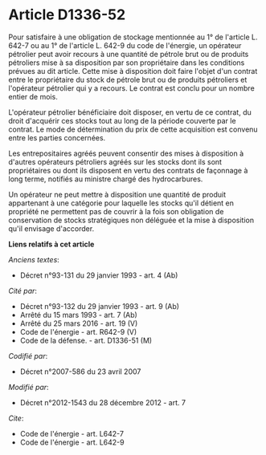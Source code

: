 # Article D1336-52

Pour satisfaire à une obligation de stockage mentionnée au 1° de l'article L. 642-7 ou au 1° de l'article L. 642-9 du code de
l'énergie, un opérateur pétrolier peut avoir recours à une quantité de pétrole brut ou de produits pétroliers mise à sa
disposition par son propriétaire dans les conditions prévues au dit article. Cette mise à disposition doit faire l'objet d'un
contrat entre le propriétaire du stock de pétrole brut ou de produits pétroliers et l'opérateur pétrolier qui y a recours. Le
contrat est conclu pour un nombre entier de mois. 

L'opérateur pétrolier bénéficiaire doit disposer, en vertu de ce contrat, du droit d'acquérir ces stocks tout au long de la
période couverte par le contrat. Le mode de détermination du prix de cette acquisition est convenu entre les parties
concernées. 

Les entrepositaires agréés peuvent consentir des mises à disposition à d'autres opérateurs pétroliers agréés sur les stocks
dont ils sont propriétaires ou dont ils disposent en vertu des contrats de façonnage à long terme, notifiés au ministre
chargé des hydrocarbures. 

Un opérateur ne peut mettre à disposition une quantité de produit appartenant à une catégorie pour laquelle les stocks qu'il
détient en propriété ne permettent pas de couvrir à la fois son obligation de conservation de stocks stratégiques non
déléguée et la mise à disposition qu'il envisage d'accorder.

**Liens relatifs à cet article**

_Anciens textes_:

  - Décret n°93-131 du 29 janvier 1993 - art. 4 (Ab)

_Cité par_:

  - Décret n°93-132 du 29 janvier 1993 - art. 9 (Ab)
  - Arrêté du 15 mars 1993 - art. 7 (Ab)
  - Arrêté du 25 mars 2016 - art. 19 (V)
  - Code de l'énergie - art. R642-9 (V)
  - Code de la défense. - art. D1336-51 (M)

_Codifié par_:

  - Décret n°2007-586 du 23 avril 2007

_Modifié par_:

  - Décret n°2012-1543 du 28 décembre 2012 - art. 7

_Cite_:

  - Code de l'énergie - art. L642-7
  - Code de l'énergie - art. L642-9
